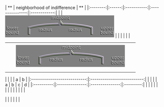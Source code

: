 
|   **     |  neighborhood of indifference          |     **       |
|:--------:|:------:|:-----------:|:---------------:|:------------:|
|          | ![midrad](assets/midpointradius2.png)  |              |
|          |                                        |              |

|          |        |             |                 |              |
|:--------:|:------:|:-----------:|:---------------:|:------------:|
|          |        |             |                 |              |
|          |        |   ![midrad](assets/midpointradius2.png)           |                 |              |
|          |        |             |                 |              |
|          |        |             |                 |              |


|                              |                             |
|                 a             |                 b            |
|:----------------------------:|:---------------------------:|
|                              |                             |
|       a     |       b          |   c              |   d        |
|:----------:|:---------------:|:---------------:|:---------:|
|            |                 |                 |           |
|            |                 |                 |           |
|                              |                             |


|          |        |             |                 |              |
